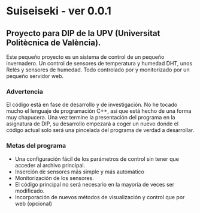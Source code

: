 # Suiseiseki - ver 0.0.1
## Proyecto para DIP de la UPV (Universitat Politècnica de València).

Este pequeño proyecto es un sistema de control de un pequeño invernadero. Un control de sensores de temperatura y humedad DHT, unos Relés y sensores de humedad. Todo controlado por y monitorizado por un pequeño servidor web.

### Advertencia

El código está en fase de desarrollo y de investigación.  No he tocado mucho el lenguaje de programación C++, así que está hecho de una forma muy chapucera. 
Una vez termine la presentación del programa en la asignatura de DIP,  su desarrollo empezará a coger un nuevo donde el código actual solo será una pincelada del programa de verdad a desarrollar.

### Metas del programa
* Una configuración fácil de los parámetros de control sin tener que acceder al archivo principal. 
* Inserción de sensores más simple y más automático
* Monitorización de los sensores.
* El código principal no será necesario en la mayoría de veces ser modificado. 
* Incorporación de nuevos métodos de visualización y control que por web (opcional)

